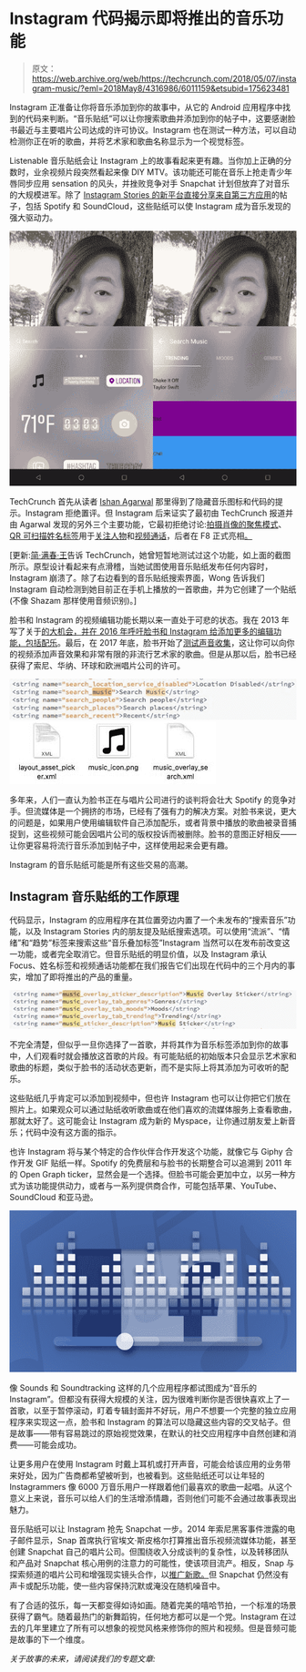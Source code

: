 # Instagram 代码揭示即将推出的音乐功能 

> 原文：<https://web.archive.org/web/https://techcrunch.com/2018/05/07/instagram-music/?eml=2018May8/4316986/6011159&etsubid=175623481>

Instagram 正准备让你将音乐添加到你的故事中，从它的 Android 应用程序中找到的代码来判断。“音乐贴纸”可以让你搜索歌曲并添加到你的帖子中，这要感谢脸书最近与主要唱片公司达成的许可协议。Instagram 也在测试一种方法，可以自动检测你正在听的歌曲，并将艺术家和歌曲名称显示为一个视觉标签。

Listenable 音乐贴纸会让 Instagram 上的故事看起来更有趣。当你加上正确的分数时，业余视频片段突然看起来像 DIY MTV。该功能还可能在音乐上抢走青少年唇同步应用 sensation 的风头，并挫败竞争对手 Snapchat 计划但放弃了对音乐的大规模进军。除了 [Instagram Stories 的新平台直接分享来自第三方应用](https://web.archive.org/web/20221002164155/https://techcrunch.com/2018/05/01/stories-platform/)的帖子，包括 Spotify 和 SoundCloud，这些贴纸可以使 Instagram 成为音乐发现的强大驱动力。

![](img/95cae24a74a1a9ffc6b61982b496e72f.png)

TechCrunch 首先从读者 [Ishan Agarwal](https://web.archive.org/web/20221002164155/https://twitter.com/IshanAgarwal24) 那里得到了隐藏音乐图标和代码的提示。Instagram 拒绝置评。但 Instagram 后来证实了最初由 TechCrunch 报道并由 Agarwal 发现的另外三个主要功能，它最初拒绝讨论:[拍摄肖像的](https://web.archive.org/web/20221002164155/https://techcrunch.com/2018/04/10/instagram-focus-portrait-mode/)[聚焦模式](https://web.archive.org/web/20221002164155/https://techcrunch.com/2018/03/05/instagram-portrait-mode/)、 [QR 可扫描姓名标签](https://web.archive.org/web/20221002164155/https://techcrunch.com/2018/04/09/instagram-nametags/)用于[关注人物](https://web.archive.org/web/20221002164155/https://techcrunch.com/2018/04/09/instagram-nametags/)和[视频通话](https://web.archive.org/web/20221002164155/https://techcrunch.com/2018/03/01/instagram-audio-video-calling/)，后者在 F8 正式亮相[。](https://web.archive.org/web/20221002164155/https://techcrunch.com/2018/05/01/instagram-launches-video-chat/)

[更新:[简·满春·王](https://web.archive.org/web/20221002164155/https://twitter.com/wongmjane)告诉 TechCrunch，她曾短暂地测试过这个功能，如上面的截图所示。原型设计看起来有点滑稽，当她试图使用音乐贴纸发布任何内容时，Instagram 崩溃了。除了右边看到的音乐贴纸搜索界面，Wong 告诉我们 Instagram 自动检测到她目前正在手机上播放的一首歌曲，并为它创建了一个贴纸(不像 Shazam 那样使用音频识别)。]

脸书和 Instagram 的视频编辑功能长期以来一直处于可悲的状态。我在 2013 年写了关于[的大机会，并在 2016 年呼吁脸书和 Instagram 给](https://web.archive.org/web/20221002164155/https://beta.techcrunch.com/2013/12/06/video-is-facebooks-next-big-opportunity/?_ga=2.5276211.1209749627.1525707632-1361550980.1392837599)[添加更多的编辑功能，包括配乐](https://web.archive.org/web/20221002164155/https://techcrunch.com/2016/03/29/instacut-pro/)。最后，在 2017 年底，脸书开始了[测试声音收集](https://web.archive.org/web/20221002164155/https://techcrunch.com/2017/12/08/facebook-sound-collection/)，这让你可以向你的视频添加声音效果和非常有限的非流行艺术家的歌曲。但是从那以后，脸书已经获得了索尼、华纳、环球和欧洲唱片公司的许可。

![](img/1a52e4d4bec4e000b1eb49a62f08444f.png) ![](img/6f29b756d3c975058fb011b9f58543e6.png)

多年来，人们一直认为脸书正在与唱片公司进行的谈判将会壮大 Spotify 的竞争对手。但流媒体是一个拥挤的市场，已经有了强有力的解决方案。对脸书来说，更大的问题是，如果用户使用编辑软件自己添加配乐，或者背景中播放的歌曲被录音捕捉到，这些视频可能会因唱片公司的版权投诉而被删除。脸书的意图正好相反——让你更容易将流行音乐添加到帖子中，这样使用起来会更有趣。

Instagram 的音乐贴纸可能是所有这些交易的高潮。

## Instagram 音乐贴纸的工作原理

代码显示，Instagram 的应用程序在其位置旁边内置了一个未发布的“搜索音乐”功能，以及 Instagram Stories 内的朋友提及贴纸搜索选项。可以使用“流派”、“情绪”和“趋势”标签来搜索这些“音乐叠加标签”Instagram 当然可以在发布前改变这一功能，或者完全取消它。但音乐贴纸的明显价值，以及 Instagram 承认 Focus、姓名标签和视频通话功能都在我们报告它们出现在代码中的三个月内的事实，增加了即将推出的产品的重量。

![](img/fa95bc85a5d1c68d4fc01ff375c53ad4.png)

不完全清楚，但似乎一旦你选择了一首歌，并将其作为音乐标签添加到你的故事中，人们观看时就会播放这首歌的片段。有可能贴纸的初始版本只会显示艺术家和歌曲的标题，类似于脸书的活动状态更新，而不是实际上将其添加为可收听的配乐。

这些贴纸几乎肯定可以添加到视频中，但也许 Instagram 也可以让你把它们放在照片上。如果观众可以通过贴纸收听歌曲或在他们喜欢的流媒体服务上查看歌曲，那就太好了。这可能会让 Instagram 成为新的 Myspace，让你通过朋友爱上新音乐；代码中没有这方面的指示。

也许 Instagram 将与某个特定的合作伙伴合作开发这个功能，就像它与 Giphy 合作开发 GIF 贴纸一样。Spotify 的免费层和与脸书的长期整合可以追溯到 2011 年的 Open Graph ticker，显然会是一个选择。但脸书可能会更加中立，以另一种方式为该功能提供动力，或者与一系列提供商合作，可能包括苹果、YouTube、SoundCloud 和亚马逊。

![](img/075039334bd9ae06f6f5ce6185c6c40d.png)

像 Sounds 和 Soundtracking 这样的几个应用程序都试图成为“音乐的 Instagram”。但都没有获得大规模的关注，因为很难判断你是否很快喜欢上了一首歌，以至于暂停滚动，盯着专辑封面并不好玩，用户不想要一个完整的独立应用程序来实现这一点，脸书和 Instagram 的算法可以隐藏这些内容的交叉帖子。但是故事——带有容易跳过的原始视觉效果，在默认的社交应用程序中自然创建和消费——可能会成功。

让更多用户在使用 Instagram 时戴上耳机或打开声音，可能会给该应用的业务带来好处，因为广告商都希望被听到，也被看到。这些贴纸还可以让年轻的 Instagrammers 像 6000 万音乐用户一样跟着他们最喜欢的歌曲一起唱。从这个意义上来说，音乐可以给人们的生活增添情趣，否则他们可能不会通过故事表现出魅力。

音乐贴纸可以让 Instagram 抢先 Snapchat 一步。2014 年索尼黑客事件泄露的电子邮件显示，Snap 首席执行官埃文·斯皮格尔打算推出音乐视频流媒体功能，甚至创建 Snapchat 自己的唱片公司。但围绕收入分成谈判的复杂性，以及转移团队和产品对 Snapchat 核心用例的注意力的可能性，使该项目流产。相反，Snap 与探索频道的唱片公司和增强现实镜头合作，以[推广新歌。](https://web.archive.org/web/20221002164155/http://www.thedrum.com/news/2017/12/27/snapchat-courts-ed-sheeran-fans-with-lens-promote-new-lens)但 Snapchat 仍然没有声卡或配乐功能，使一些内容保持沉默或淹没在随机噪音中。

有了合适的弦乐，每一天都变得如诗如画。随着完美的嘻哈节拍，一个标准的场景获得了霸气。随着最热门的新舞蹈钩，任何地方都可以是一个党。Instagram 在过去的几年里建立了所有可以想象的视觉风格来修饰你的照片和视频。但是音频可能是故事的下一个维度。

*关于故事的未来，请阅读我们的专题文章:*